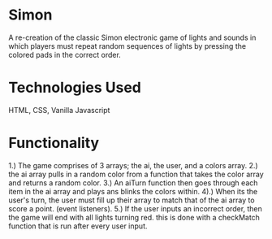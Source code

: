 # Simon
A re-creation of the classic Simon electronic game of lights and sounds in which players must repeat random sequences of lights by pressing the colored pads in the correct order.

# Technologies Used
HTML, CSS, Vanilla Javascript

# Functionality
1.) The game comprises of 3 arrays; the ai, the user, and a colors array.
2.) the ai array pulls in a random color from a function that takes the color array and returns a random color.
3.) An aiTurn function then goes through each item in the ai array and plays ans blinks the colors within.
4).) When its the user's turn, the user must fill up their array to match that of the ai array to score a point. (event listeners).
5.) If the user inputs an incorrect order, then the game will end with all lights turning red. this is done with a checkMatch function that is run after every user input.